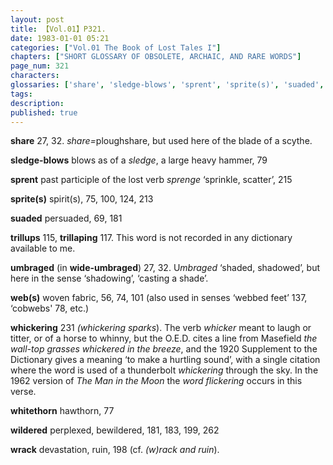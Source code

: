 ```yaml
---
layout: post
title: 【Vol.01】P321.
date: 1983-01-01 05:21
categories: ["Vol.01 The Book of Lost Tales I"]
chapters: ["SHORT GLOSSARY OF OBSOLETE, ARCHAIC, AND RARE WORDS"]
page_num: 321
characters: 
glossaries: ['share', 'sledge-blows', 'sprent', 'sprite(s)', 'suaded', 'trillups', 'trillaping', 'umbraged', 'web(s)', 'whickering', 'whitethorn', 'wildered', 'wrack']
tags: 
description: 
published: true
---
```


<B>share</B>   27, 32. <I>share=</I>ploughshare, but used here of the blade of a scythe.

<B>sledge-blows</B>   blows as of a <I>sledge</I>, a large heavy hammer, 79

<B>sprent</B>   past participle of the lost verb <I>sprenge</I> ‘sprinkle, scatter’, 215

<B>sprite(s)</B>   spirit(s), 75, 100, 124, 213

<B>suaded</B>   persuaded, 69, 181

<B>trillups</B>    115, <B>trillaping</B> 117. This word is not recorded in any dictionary available to me.

<B>umbraged</B>   (in <B>wide-umbraged</B>) 27, 32. U<I>mbraged</I> ‘shaded, shadowed’, but here in the sense ‘shadowing’, ‘casting a shade’.

<B>web(s)</B>   woven fabric, 56, 74, 101 (also used in senses ‘webbed feet’ 137, ‘cobwebs' 78, etc.)

<B>whickering</B>   231 <I>(whickering sparks</I>). The verb <I>whicker</I> meant to laugh or titter, or of a horse to whinny, but the O.E.D. cites a line from Masefield <I>the wall-top grasses whickered in the breeze</I>, and the 1920 Supplement to the Dictionary gives a meaning ‘to make a hurtling sound’, with a single citation where the word is used of a thunderbolt <I>whickering</I> through the sky. In the 1962 version of <I>The Man in the Moon</I> the <I>word flickering</I> occurs in this verse.

<B>whitethorn</B>   hawthorn, 77

<B>wildered</B>   perplexed, bewildered, 181, 183, 199, 262

<B>wrack</B>   devastation, ruin, 198 (cf. <I>(w)rack and ruin</I>).

